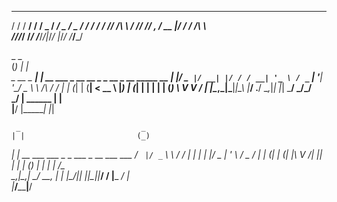 
   __   ________  ___  _______  ___ ______________
  / /  / __/ __/ / _ \/  _/ _ \/ _ /_  __/ __/ __/
 / /__/ _/_\ \  / ___// // , _/ __ |/ / / _/_\ \  
/____/___/___/ /_/  /___/_/|_/_/ |_/_/ /___/___/  






   _            _                                             
  (_)          | |                                            
   _  __ _  ___| | __  ___ _ __   __ _ _ __ _ __ _____      __
  | |/ _` |/ __| |/ / / __| '_ \ / _` | '__| '__/ _ \ \ /\ / /
  | | (_| | (__|   <  \__ \ |_) | (_| | |  | | | (_) \ V  V /
  | |\__,_|\___|_|\_\ |___/ .__/ \__,_|_|  |_|  \___/ \_/\_/  
 _/ |             ______  | |                                 
|__/             |______| |_|                                 





     _                           _                       
    | |                         (_)                      
  __| | __ ___   ___   _         _  ___  _ __   ___  ___
 / _` |/ _` \ \ / / | | |       | |/ _ \| '_ \ / _ \/ __|
| (_| | (_| |\ V /| |_| |       | | (_) | | | |  __/\__ \
 \__,_|\__,_| \_/  \__, |       | |\___/|_| |_|\___||___/
                    __/ |_____ _/ |                      
                   |___/______|__/                       
